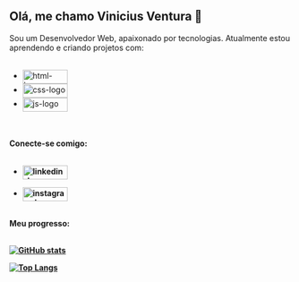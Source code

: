## Olá, me chamo Vinicius Ventura 👋

Sou um Desenvolvedor Web, apaixonado por tecnologias.
Atualmente estou aprendendo e criando projetos com:
<br>
<br>
- <img align="center" width="80px" height="25px" src="https://img.shields.io/badge/HTML5-E34F26?style=for-the-badge&logo=html5&logoColor=white" alt="html-logo" />
- <img align="center" width="80px" height="25px" src="https://img.shields.io/badge/CSS3-1572B6?style=for-the-badge&logo=css3&logoColor=white" alt="css-logo" />
- <img align="center" width="80px" height="25px" src="https://img.shields.io/badge/JavaScript-323330?style=for-the-badge&logo=javascript&logoColor=F7DF1E" alt="js-logo" />
<br>
<br>
<b>Conecte-se comigo:<b/>
<br>
<br>

- <a href="https://https://www.linkedin.com/in/vinicius-ventura-passos/"> <img align="center" width="80px" height="25px" src="https://img.shields.io/badge/LinkedIn-0077B5?style=for-the-badge&logo=linkedin&logoColor=white" alt="linkedin-logo" /> <a/>

- <a href="https://www.instagram.com/_viniventura_/"> <img align="center" width="80px" height="25px" src="https://img.shields.io/badge/Instagram-E4405F?style=for-the-badge&logo=instagram&logoColor=white" alt="instagram-logo" /> <a/>
<br>
<b>Meu progresso:<b/>
<br>
<br>

[![GitHub stats](https://github-readme-stats.vercel.app/api?username=ViniVentura94)](https://github.com/anuraghazra/github-readme-stats)
<br>

[![Top Langs](https://github-readme-stats.vercel.app/api/top-langs/?username=ViniVentura94)](https://github.com/anuraghazra/github-readme-stats)
